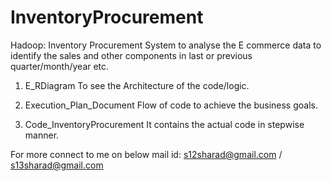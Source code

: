 # InventoryProcurement
Hadoop: Inventory Procurement System to analyse the E commerce data to identify the sales and other components in last or previous quarter/month/year etc.

1. E_RDiagram
To see the Architecture of the code/logic.

2. Execution_Plan_Document
Flow of code to achieve the business goals.

3. Code_InventoryProcurement
It contains the actual code in stepwise manner.

For more connect to me on below mail id:
s12sharad@gmail.com / s13sharad@gmail.com


